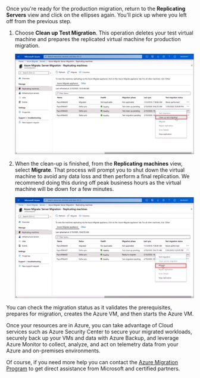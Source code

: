 Once you're ready for the production migration, return to the **Replicating Servers** view and click on the ellipses again. You'll pick up where you left off from the previous step.

1. Choose **Clean up Test Migration**. This operation deletes your test virtual machine and prepares the replicated virtual machine for production migration.

   ![Clean up test migration](../media/clean-up-test-migration.png)

1. When the clean-up is finished, from the **Replicating machines** view, select **Migrate**. That process will prompt you to shut down the virtual machine to avoid any data loss and then perform a final replication. We recommend doing this during off peak business hours as the virtual machine will be down for a few minutes.

   ![Migrate](../media/migrate.png)

You can check the migration status as it validates the prerequisites, prepares for migration, creates the Azure VM, and then starts the Azure VM.

Once your resources are in Azure, you can take advantage of Cloud services such as Azure Security Center to secure your migrated workloads, securely back up your VMs and data with Azure Backup, and leverage Azure Monitor to collect, analyze, and act on telemetry data from your Azure and on-premises environments.

Of course, if you need more help you can contact the [Azure Migration Program](https://azure.microsoft.com/migration/migration-program/) to get direct assistance from Microsoft and certified partners.
